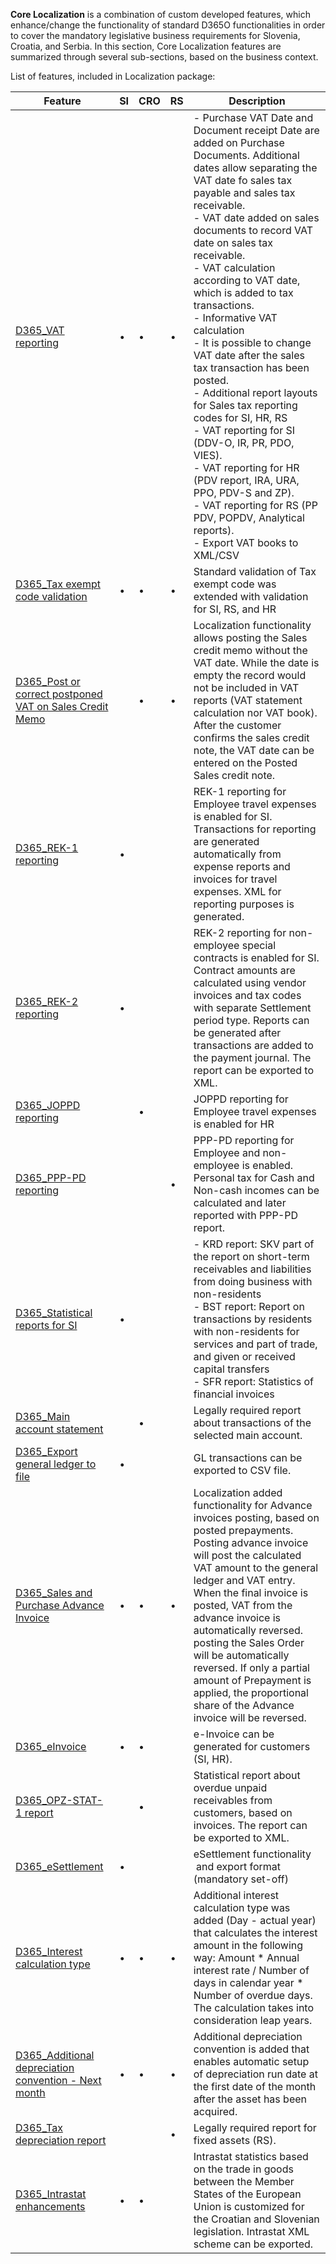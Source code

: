 **Core Localization** is a combination of custom developed features, which enhance/change the functionality of standard D365O functionalities in order to cover the mandatory legislative business requirements for Slovenia, Croatia, and Serbia. In this section, Core Localization features are summarized through several sub-sections, based on the business context.


List of features, included in Localization package: 


| **Feature** | **SI** |**CRO**  | **RS** | **Description** |
|--|--|--|--|--|
| [D365_VAT reporting](/Help/Core-Localization/VAT-features) | • |•  |•  |  - Purchase VAT Date and Document receipt Date are added on Purchase Documents. Additional dates  allow separating the VAT date fo sales tax payable and sales tax receivable.<br>  - VAT date added on sales documents to record VAT date on sales tax receivable.<br> - VAT calculation according to VAT date, which is added to tax transactions.<br>  - Informative VAT calculation<br>  - It is possible to change VAT date after the sales tax transaction has been posted.<br>  - Additional report layouts for Sales tax reporting codes for SI, HR, RS <br> - VAT reporting for SI (DDV-O, IR, PR, PDO, VIES). <br> - VAT reporting for HR (PDV report, IRA, URA, PPO, PDV-S and ZP). <br> - VAT reporting for RS (PP PDV, POPDV, Analytical reports). <br>  - Export VAT books to XML/CSV |
| [D365_Tax exempt code validation](/Help/Core-Localization/Registration-ID-and-Tax-exempt-number-features) |•  | • | • | Standard validation of Tax exempt code was extended with validation for SI, RS, and HR  |
| [D365_Post or correct postponed VAT on Sales Credit Memo](/Help/Core-Localization/VAT-features/Postponed-VAT-date-on-Sales-Credit-Memos-\(HR,-RS\)) |  | •  |  • | Localization functionality allows posting the Sales credit memo without the VAT date. While the date is empty the record would not be included in VAT reports (VAT statement calculation nor VAT book). After the customer confirms the sales credit note, the VAT date can be entered on the Posted Sales credit note.  |
| [D365_REK-1 reporting](/Help/Core-Localization/Personal-tax-reports/REK-1-\(SI\)) | • |  |  | REK-1 reporting for Employee travel expenses is enabled for SI. Transactions for reporting are generated automatically from expense reports and invoices for travel expenses. XML for reporting purposes is generated. |
|[D365_REK-2 reporting](/Help/Core-Localization/Personal-tax-reports/REK-2-\(SI\))  | • |  |  | REK-2 reporting for non-employee special contracts is enabled for SI. Contract amounts are calculated using vendor invoices and tax codes with separate Settlement period type. Reports can be generated after transactions are added to the payment journal. The report can be exported to XML. |
|[D365_JOPPD reporting](/Help/Core-Localization/Personal-tax-reports/JOPPD-\(HR\))  |  | • |  | JOPPD reporting for Employee travel expenses is enabled for HR |
|[D365_PPP-PD reporting](/Help/Core-Localization/Personal-tax-reports/PPP%2DPD-\(RS\))  |  |  | • |PPP-PD reporting for Employee and non-employee is enabled. Personal tax for Cash and Non-cash incomes can be calculated and later reported with PPP-PD report.|
| [D365_Statistical reports for SI](/Help/Core-Localization/Statistical-reports-\(SI\)) |• |  |  |  - KRD report: SKV part of the report on short-term receivables and liabilities from doing business with non-residents <br> - BST report: Report on transactions by residents with non-residents for services and part of trade, and given or received capital transfers<br> - SFR report: Statistics of financial invoices |
| [D365_Main account statement](/Help/Core-Localization/Main-account-statement-\(HR\)) |  | • |  | Legally required report about transactions of the selected main account.  |
| [D365_Export general ledger to file](/Help/Core-Localization/Export-general-ledger-to-file) | • |  |  | GL transactions can be exported to CSV file. |
| [D365_Sales and Purchase Advance Invoice](/Help/Core-Localization/Advance-invoice) |•  |•  |•  | Localization added functionality for Advance invoices posting, based on posted prepayments. Posting advance invoice will post the calculated VAT amount to the general ledger and VAT entry. When the final invoice is posted, VAT from the advance invoice is automatically reversed. posting the Sales Order will be automatically reversed.  If only a partial amount of Prepayment is applied, the proportional share of the Advance invoice will be reversed. |
| [D365_eInvoice](/Help/Core-Localization/eInvoice) |•  | • |  |e-Invoice can be generated for customers (SI, HR).  |
| [D365_OPZ-STAT-1 report](/Help/Core-Localization/OPZ-STAT%2D1-\(HR\)) |  | • |  | Statistical report about overdue unpaid receivables from customers, based on invoices. The report can be exported to XML. |
| [D365_eSettlement](/Help/Core-Localization/eSettlement-\(SI\)) | • |  |  | eSettlement functionality  and export format (mandatory set-off) |
| [D365_Interest calculation type](/Help/Core-Localization/Interest-calculation-type) | • | • | • | Additional interest calculation type was added (Day - actual year) that calculates the interest amount in the following way: Amount * Annual interest rate / Number of days in calendar year * Number of overdue days. The calculation takes into consideration leap years. |
| [D365_Additional depreciation convention - Next month](/Help/Core-Localization/Additional-depreciation-convention) | • | • | • | Additional depreciation convention is added that enables automatic setup of depreciation run date at the first date of the month after the asset has been acquired. |
| [D365_Tax depreciation report](/Help/Core-Localization/Tax-depreciation-report-\(RS\))  |  |  |•  |Legally required report for fixed assets (RS).   |
| [D365_Intrastat enhancements](/Help/Core-Localization/Intrastat-enhancements-\(SI,-HR\))  | • | • |  | Intrastat statistics based on the trade in goods between the Member  States of the European Union is customized for the Croatian and Slovenian legislation. Intrastat XML scheme can be exported. |

